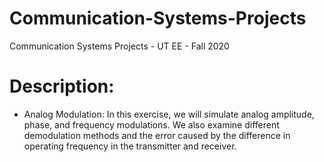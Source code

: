 # Communication-Systems-Projects
Communication Systems Projects - UT EE - Fall 2020 
# Description:
- Analog Modulation:
In this exercise, we will simulate analog amplitude, phase, and frequency modulations. We also examine different demodulation methods and the error caused by the difference in operating frequency in the transmitter and receiver.
